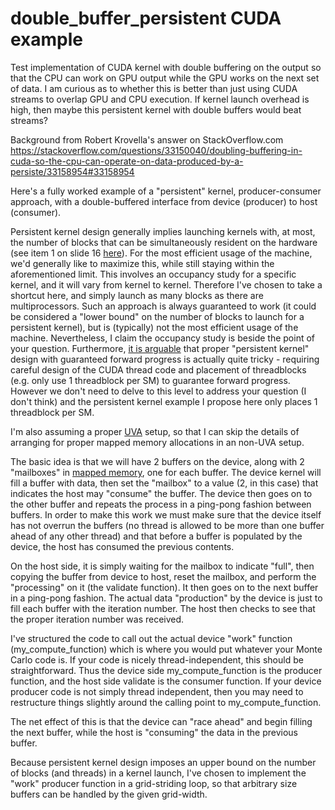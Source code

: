 # double\_buffer\_persistent CUDA example

Test implementation of CUDA kernel with double buffering on the output so that the CPU can work on GPU output while the GPU works on the next set of data.
I am curious as to whether this is better than just using CUDA streams to overlap GPU and CPU execution. If kernel launch overhead is high, then maybe this persistent kernel 
with double buffers would beat streams?

Background from Robert Krovella's answer on StackOverflow.com
https://stackoverflow.com/questions/33150040/doubling-buffering-in-cuda-so-the-cpu-can-operate-on-data-produced-by-a-persiste/33158954#33158954

Here's a fully worked example of a "persistent" kernel, producer-consumer approach, with a double-buffered interface from device (producer) to host (consumer).

Persistent kernel design generally implies launching kernels with, at most, the number of blocks that can be simultaneously resident on the hardware (see item 1 on slide 16 [here](https://stackoverflow.com/questions/33150040/doubling-buffering-in-cuda-so-the-cpu-can-operate-on-data-produced-by-a-persiste/33158954#33158954)). For the most efficient usage of the machine, we'd generally like to maximize this, while still staying within the aforementioned limit. This involves an occupancy study for a specific kernel, and it will vary from kernel to kernel. Therefore I've chosen to take a shortcut here, and simply launch as many blocks as there are multiprocessors. Such an approach is always guaranteed to work (it could be considered a "lower bound" on the number of blocks to launch for a persistent kernel), but is (typically) not the most efficient usage of the machine. Nevertheless, I claim the occupancy study is beside the point of your question. Furthermore, [it is arguable](https://svail.github.io/persistent_rnns/) that proper "persistent kernel" design with guaranteed forward progress is actually quite tricky - requiring careful design of the CUDA thread code and placement of threadblocks (e.g. only use 1 threadblock per SM) to guarantee forward progress. However we don't need to delve to this level to address your question (I don't think) and the persistent kernel example I propose here only places 1 threadblock per SM.

I'm also assuming a proper [UVA](http://docs.nvidia.com/cuda/cuda-runtime-api/group__CUDART__UNIFIED.html#group__CUDART__UNIFIED) setup, so that I can skip the details of arranging for proper mapped memory allocations in an non-UVA setup.

The basic idea is that we will have 2 buffers on the device, along with 2 "mailboxes" in [mapped memory](http://docs.nvidia.com/cuda/cuda-c-best-practices-guide/#zero-copy), one for each buffer. The device kernel will fill a buffer with data, then set the "mailbox" to a value (2, in this case) that indicates the host may "consume" the buffer. The device then goes on to the other buffer and repeats the process in a ping-pong fashion between buffers. In order to make this work we must make sure that the device itself has not overrun the buffers (no thread is allowed to be more than one buffer ahead of any other thread) and that before a buffer is populated by the device, the host has consumed the previous contents.

On the host side, it is simply waiting for the mailbox to indicate "full", then copying the buffer from device to host, reset the mailbox, and perform the "processing" on it (the validate function). It then goes on to the next buffer in a ping-pong fashion. The actual data "production" by the device is just to fill each buffer with the iteration number. The host then checks to see that the proper iteration number was received.

I've structured the code to call out the actual device "work" function (my\_compute\_function) which is where you would put whatever your Monte Carlo code is. If your code is nicely thread-independent, this should be straightforward. Thus the device side my\_compute\_function is the producer function, and the host side validate is the consumer function. If your device producer code is not simply thread independent, then you may need to restructure things slightly around the calling point to my\_compute\_function.

The net effect of this is that the device can "race ahead" and begin filling the next buffer, while the host is "consuming" the data in the previous buffer.

Because persistent kernel design imposes an upper bound on the number of blocks (and threads) in a kernel launch, I've chosen to implement the "work" producer function in a grid-striding loop, so that arbitrary size buffers can be handled by the given grid-width.
